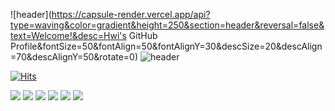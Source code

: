 ![header](https://capsule-render.vercel.app/api?type=waving&color=gradient&height=250&section=header&reversal=false&text=Welcome!&desc=Hwi's GitHub Profile&fontSize=50&fontAlign=50&fontAlignY=30&descSize=20&descAlign=70&descAlignY=50&rotate=0)
![header](https://capsule-render.vercel.app/api?type=waving&color=gradient&height=250&section=header&text=capsule%20render&fontSize=90)

[![Hits](https://hits.seeyoufarm.com/api/count/incr/badge.svg?url=https%3A%2F%2Fgithub.com%2F0530hwi%2Fhit-counter&count_bg=%231E330F&title_bg=%23506796&icon=&icon_color=%23FAFAFA&title=hits&edge_flat=false)](https://hits.seeyoufarm.com)

<img src="https://img.shields.io/badge/python-white?style=appveyor&logo=python&logoColor=3776AB"> <img src="https://img.shields.io/badge/github-sucess?style=appveyor&logo=github&logoColor=181717"> <img src="https://img.shields.io/badge/R-9cf?style=appveyor&logo=R&logoColor=276DC3"> <img src="https://img.shields.io/badge/MySQL-lightgrey?style=appveyor&logo=MySQL&logoColor=4479A1"> <img src="https://img.shields.io/badge/Instagram-black?style=appveyor&logo=Instagram&logoColor=E4405F"> <img src="https://img.shields.io/badge/Gmail-black?style=appveyor&logo=Gmail&logoColor=EA4335">

<!--
**0530hwi/0530hwi** is a ✨ _special_ ✨ repository because its `README.md` (this file) appears on your GitHub profile.

Here are some ideas to get you started:

- 🔭 I’m currently working on ...
- 🌱 I’m currently learning ...
- 👯 I’m looking to collaborate on ...
- 🤔 I’m looking for help with ...
- 💬 Ask me about ...
- 📫 How to reach me: ...
- 😄 Pronouns: ...
- ⚡ Fun fact: ...
-->
